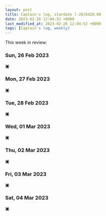 ```yaml
---
layout: post
title: Captain's log, stardate [-26]6420.00
date: 2023-02-26 12:04:52 +0000
last_modified_at: 2023-02-26 12:04:52 +0000
tags: [Captain's log, weekly]
---
```


This week in review:

<!-- more -->

### Sun, 26 Feb 2023

▣

### Mon, 27 Feb 2023

▣

### Tue, 28 Feb 2023

▣

### Wed, 01 Mar 2023

▣

### Thu, 02 Mar 2023

▣

### Fri, 03 Mar 2023

▣

### Sat, 04 Mar 2023

▣

